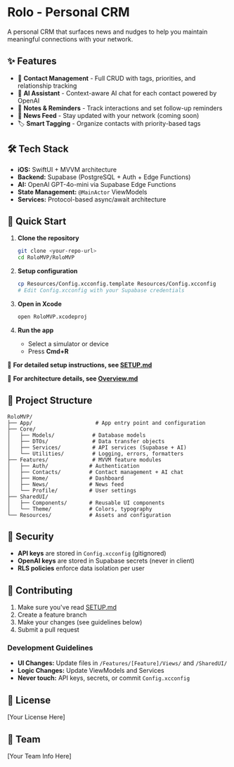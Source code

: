 # Rolo - Personal CRM

A personal CRM that surfaces news and nudges to help you maintain meaningful connections with your network.

## ✨ Features

- 📇 **Contact Management** - Full CRUD with tags, priorities, and relationship tracking
- 🤖 **AI Assistant** - Context-aware AI chat for each contact powered by OpenAI
- 📝 **Notes & Reminders** - Track interactions and set follow-up reminders
- 📰 **News Feed** - Stay updated with your network (coming soon)
- 🏷️ **Smart Tagging** - Organize contacts with priority-based tags

## 🛠️ Tech Stack

- **iOS:** SwiftUI + MVVM architecture
- **Backend:** Supabase (PostgreSQL + Auth + Edge Functions)
- **AI:** OpenAI GPT-4o-mini via Supabase Edge Functions
- **State Management:** `@MainActor` ViewModels
- **Services:** Protocol-based async/await architecture

## 🚀 Quick Start

1. **Clone the repository**
   ```bash
   git clone <your-repo-url>
   cd RoloMVP/RoloMVP
   ```

2. **Setup configuration**
   ```bash
   cp Resources/Config.xcconfig.template Resources/Config.xcconfig
   # Edit Config.xcconfig with your Supabase credentials
   ```

3. **Open in Xcode**
   ```bash
   open RoloMVP.xcodeproj
   ```

4. **Run the app**
   - Select a simulator or device
   - Press **Cmd+R**

📖 **For detailed setup instructions, see [SETUP.md](SETUP.md)**

📘 **For architecture details, see [Overview.md](Overview.md)**

## 📁 Project Structure

```
RoloMVP/
├── App/                    # App entry point and configuration
├── Core/
│   ├── Models/            # Database models
│   ├── DTOs/              # Data transfer objects
│   ├── Services/          # API services (Supabase + AI)
│   └── Utilities/         # Logging, errors, formatters
├── Features/              # MVVM feature modules
│   ├── Auth/             # Authentication
│   ├── Contacts/         # Contact management + AI chat
│   ├── Home/             # Dashboard
│   ├── News/             # News feed
│   └── Profile/          # User settings
├── SharedUI/
│   ├── Components/       # Reusable UI components
│   └── Theme/            # Colors, typography
└── Resources/            # Assets and configuration
```

## 🔐 Security

- **API keys** are stored in `Config.xcconfig` (gitignored)
- **OpenAI keys** are stored in Supabase secrets (never in client)
- **RLS policies** enforce data isolation per user

## 🤝 Contributing

1. Make sure you've read [SETUP.md](SETUP.md)
2. Create a feature branch
3. Make your changes (see guidelines below)
4. Submit a pull request

### Development Guidelines

- **UI Changes:** Update files in `/Features/[Feature]/Views/` and `/SharedUI/`
- **Logic Changes:** Update ViewModels and Services
- **Never touch:** API keys, secrets, or commit `Config.xcconfig`

## 📄 License

[Your License Here]

## 👥 Team

[Your Team Info Here]


